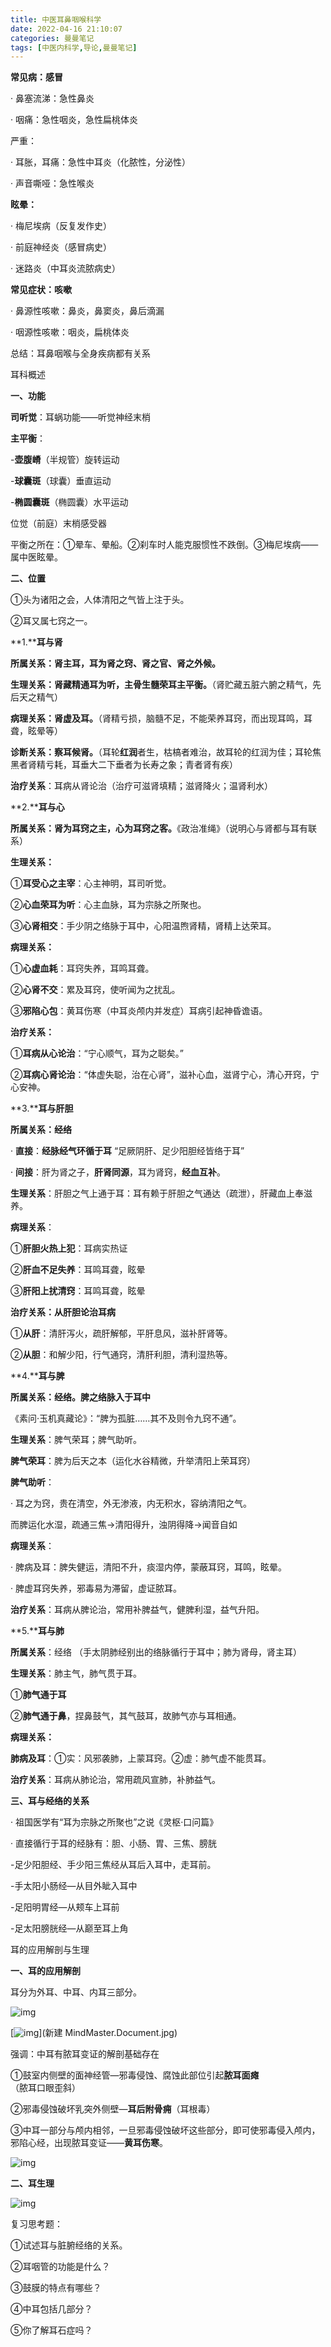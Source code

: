 ```yaml
---
title: 中医耳鼻咽喉科学
date: 2022-04-16 21:10:07
categories: 曼曼笔记
tags: [中医内科学,导论,曼曼笔记]
---
```


**常见病：感冒**

· 鼻塞流涕：急性鼻炎

· 咽痛：急性咽炎，急性扁桃体炎

 

严重：

· 耳胀，耳痛：急性中耳炎（化脓性，分泌性）

· 声音嘶哑：急性喉炎

 

**眩晕：**

· 梅尼埃病（反复发作史）

· 前庭神经炎（感冒病史）

· 迷路炎（中耳炎流脓病史）

 

**常见症状：咳嗽**

· 鼻源性咳嗽：鼻炎，鼻窦炎，鼻后滴漏

· 咽源性咳嗽：咽炎，扁桃体炎

总结：耳鼻咽喉与全身疾病都有关系

 

耳科概述

 

**一、功能**

**司听觉**：耳蜗功能——听觉神经末梢

**主平衡**：

-**壶腹嵴**（半规管）旋转运动

-**球囊斑**（球囊）垂直运动

-**椭圆囊斑**（椭圆囊）水平运动   

位觉（前庭）末梢感受器

平衡之所在：①晕车、晕船。②刹车时人能克服惯性不跌倒。③梅尼埃病——属中医眩晕。

 

**二、位置**

①头为诸阳之会，人体清阳之气皆上注于头。

②耳又属七窍之一。

**1.****耳与肾**

**所属关系：肾主耳，耳为肾之窍、肾之官、肾之外候。**

**生理关系：肾藏精通耳为听，主骨生髓荣耳主平衡。**（肾贮藏五脏六腑之精气，先后天之精气）

**病理关系：肾虚及耳。**（肾精亏损，脑髓不足，不能荣养耳窍，而出现耳鸣，耳聋，眩晕等）

**诊断关系：察耳候肾。**（耳轮**红润**者生，枯槁者难治，故耳轮的红润为佳；耳轮焦黑者肾精亏耗，耳垂大二下垂者为长寿之象；青者肾有疾）

**治疗关系**：耳病从肾论治（治疗可滋肾填精；滋肾降火；温肾利水）

 

**2.****耳与心**

**所属关系：肾为耳窍之主，心为耳窍之客。**《政治准绳》（说明心与肾都与耳有联系）

**生理关系：**

①**耳受心之主宰**：心主神明，耳司听觉。

②**心血荣耳为听**：心主血脉，耳为宗脉之所聚也。

③**心肾相交**：手少阴之络脉于耳中，心阳温煦肾精，肾精上达荣耳。

**病理关系：**

①**心虚血耗**：耳窍失养，耳鸣耳聋。

②**心肾不交**：累及耳窍，使听闻为之扰乱。

③**邪陷心包**：黄耳伤寒（中耳炎颅内并发症）耳病引起神昏谵语。

**治疗关系：**

①**耳病从心论治**：“宁心顺气，耳为之聪矣。”

②**耳病心肾论治**：“体虚失聪，治在心肾”，滋补心血，滋肾宁心，清心开窍，宁心安神。

 

**3.****耳与肝胆**

**所属关系：经络**

· **直接**：**经脉经气环循于耳**  “足厥阴肝、足少阳胆经皆络于耳”

· **间接**：肝为肾之子，**肝肾同源**，耳为肾窍，**经血互补**。

**生理关系**：肝胆之气上通于耳：耳有赖于肝胆之气通达（疏泄），肝藏血上奉滋养。

**病理关系**：

①**肝胆火热上犯**：耳病实热证

②**肝血不足失养**：耳鸣耳聋，眩晕

③**肝阳上扰清窍**：耳鸣耳聋，眩晕

**治疗关系：从肝胆论治耳病**

①**从肝**：清肝泻火，疏肝解郁，平肝息风，滋补肝肾等。

②**从胆**：和解少阳，行气通窍，清肝利胆，清利湿热等。

 

**4.****耳与脾**

**所属关系：经络。脾之络脉入于耳中**

《素问·玉机真藏论》：“脾为孤脏……其不及则令九窍不通”。

**生理关系**：脾气荣耳；脾气助听。

**脾气荣耳**：脾为后天之本（运化水谷精微，升举清阳上荣耳窍）

**脾气助听**：

· 耳之为窍，贵在清空，外无渗液，内无积水，容纳清阳之气。

 而脾运化水湿，疏通三焦→清阳得升，浊阴得降→闻音自如

**病理关系**：

· 脾病及耳：脾失健运，清阳不升，痰湿内停，蒙蔽耳窍，耳鸣，眩晕。

· 脾虚耳窍失养，邪毒易为滞留，虚证脓耳。

**治疗关系**：耳病从脾论治，常用补脾益气，健脾利湿，益气升阳。

 

**5.****耳与肺**

**所属关系**：经络 （手太阴肺经别出的络脉循行于耳中；肺为肾母，肾主耳）

**生理关系**：肺主气，肺气贯于耳。

①**肺气通于耳**

②**肺气通于鼻**，捏鼻鼓气，其气鼓耳，故肺气亦与耳相通。

**病理关系：**

**肺病及耳**：①实：风邪袭肺，上蒙耳窍。②虚：肺气虚不能贯耳。

**治疗关系**：耳病从肺论治，常用疏风宣肺，补肺益气。

 

**三、耳与经络的关系**

· 祖国医学有“耳为宗脉之所聚也”之说《灵枢·口问篇》

· 直接循行于耳的经脉有：胆、小肠、胃、三焦、膀胱

-足少阳胆经、手少阳三焦经从耳后入耳中，走耳前。

-手太阳小肠经—从目外眦入耳中

-足阳明胃经—从颊车上耳前

-足太阳膀胱经—从巅至耳上角

 

耳的应用解剖与生理

 

**一、耳的应用解剖**

耳分为外耳、中耳、内耳三部分。

![img](https://mewtiger-1311904225.cos.ap-nanjing.myqcloud.com/post/clip_image002.png)

[![img](https://mewtiger-1311904225.cos.ap-nanjing.myqcloud.com/post/clip_image004.jpg)](新建 MindMaster.Document.jpg)

强调：中耳有脓耳变证的解剖基础存在

①鼓室内侧壁的面神经管—邪毒侵蚀、腐蚀此部位引起**脓耳面瘫**（脓耳口眼歪斜）

②邪毒侵蚀破坏乳突外侧壁—**耳后附骨痈**（耳根毒）

③中耳一部分与颅内相邻，一旦邪毒侵蚀破坏这些部分，即可使邪毒侵入颅内，邪陷心经，出现脓耳变证——**黄耳伤寒**。

![img](https://mewtiger-1311904225.cos.ap-nanjing.myqcloud.com/post/clip_image006.png)

**二、耳生理**

![img](https://mewtiger-1311904225.cos.ap-nanjing.myqcloud.com/post/clip_image008.png)

 

复习思考题：

①试述耳与脏腑经络的关系。

②耳咽管的功能是什么？

③鼓膜的特点有哪些？

④中耳包括几部分？

⑤你了解耳石症吗？

 

 

 

 
